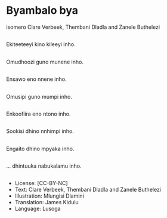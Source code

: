 # Byambalo bya
isomero
Clare Verbeek, Thembani
Dladla and Zanele
Buthelezi

##
Ekiteeteeyi kino kileeyi
inho.


##
Omudhoozi guno
munene inho.


##
Ensawo eno nnene
inho.


##
Omusipi guno mumpi
inho.


##
Enkoofiira eno ntono
inho.


##
Sookisi dhino nnhimpi
inho.


##
Engaito dhino mpyaka
inho.


##
... dhintuuka
nabukalamu inho.


##
* License: [CC-BY-NC]
* Text: Clare Verbeek, Thembani Dladla and Zanele
Buthelezi
* Illustration: Mlungisi Dlamini
* Translation: James Kidulu
* Language: Lusoga

